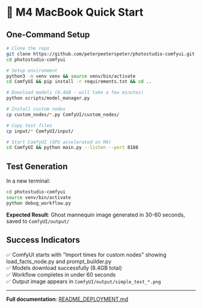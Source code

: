 # 🚀 M4 MacBook Quick Start

## One-Command Setup

```bash
# Clone the repo
git clone https://github.com/peterpeeterspeter/photostudio-comfyui.git
cd photostudio-comfyui

# Setup environment
python3 -m venv venv && source venv/bin/activate
cd ComfyUI && pip install -r requirements.txt && cd ..

# Download models (8.4GB - will take a few minutes)
python scripts/model_manager.py

# Install custom nodes
cp custom_nodes/*.py ComfyUI/custom_nodes/

# Copy test files
cp input/* ComfyUI/input/

# Start ComfyUI (GPU accelerated on M4)
cd ComfyUI && python main.py --listen --port 8188
```

## Test Generation

In a new terminal:
```bash
cd photostudio-comfyui
source venv/bin/activate
python debug_workflow.py
```

**Expected Result**: Ghost mannequin image generated in 30-60 seconds, saved to `ComfyUI/output/`

## Success Indicators

✅ ComfyUI starts with "Import times for custom nodes" showing load_facts_node.py and prompt_builder.py  
✅ Models download successfully (8.4GB total)  
✅ Workflow completes in under 60 seconds  
✅ Output image appears in `ComfyUI/output/simple_test_*.png`

---

**Full documentation**: [README_DEPLOYMENT.md](README_DEPLOYMENT.md)